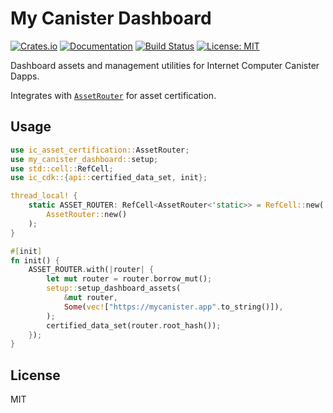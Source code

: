 # My Canister Dashboard

[![Crates.io](https://img.shields.io/crates/v/my-canister-dashboard)](https://crates.io/crates/my-canister-dashboard)
[![Documentation](https://docs.rs/my-canister-dashboard/badge.svg)](https://docs.rs/my-canister-dashboard)
[![Build Status](https://github.com/Web3NL/my-canister-dapp/workflows/Release/badge.svg)](https://github.com/Web3NL/my-canister-dapp/actions)
[![License: MIT](https://img.shields.io/badge/License-MIT-green.svg)](https://opensource.org/licenses/MIT)

Dashboard assets and management utilities for Internet Computer Canister Dapps.

Integrates with [`AssetRouter`](https://docs.rs/ic-asset-certification/latest/ic_asset_certification/struct.AssetRouter.html) for asset certification.

## Usage

```rust
use ic_asset_certification::AssetRouter;
use my_canister_dashboard::setup;
use std::cell::RefCell;
use ic_cdk::{api::certified_data_set, init};

thread_local! {
    static ASSET_ROUTER: RefCell<AssetRouter<'static>> = RefCell::new(
        AssetRouter::new()
    );
}

#[init]
fn init() {
    ASSET_ROUTER.with(|router| {
        let mut router = router.borrow_mut();
        setup::setup_dashboard_assets(
            &mut router,
            Some(vec!["https://mycanister.app".to_string()]),
        );
        certified_data_set(router.root_hash());
    });
}
```

## License

MIT
